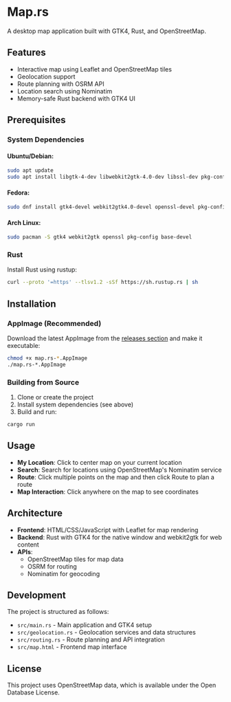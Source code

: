 # Map.rs

A desktop map application built with GTK4, Rust, and OpenStreetMap.

## Features

- Interactive map using Leaflet and OpenStreetMap tiles
- Geolocation support
- Route planning with OSRM API
- Location search using Nominatim
- Memory-safe Rust backend with GTK4 UI

## Prerequisites

### System Dependencies

#### Ubuntu/Debian:
```bash
sudo apt update
sudo apt install libgtk-4-dev libwebkit2gtk-4.0-dev libssl-dev pkg-config build-essential
```

#### Fedora:
```bash
sudo dnf install gtk4-devel webkit2gtk4.0-devel openssl-devel pkg-config gcc
```

#### Arch Linux:
```bash
sudo pacman -S gtk4 webkit2gtk openssl pkg-config base-devel
```

### Rust

Install Rust using rustup:
```bash
curl --proto '=https' --tlsv1.2 -sSf https://sh.rustup.rs | sh
```

## Installation

### AppImage (Recommended)

Download the latest AppImage from the [releases section](https://github.com/your-username/map.rs/releases) and make it executable:

```bash
chmod +x map.rs-*.AppImage
./map.rs-*.AppImage
```

### Building from Source

1. Clone or create the project
2. Install system dependencies (see above)
3. Build and run:

```bash
cargo run
```

## Usage

- **My Location**: Click to center map on your current location
- **Search**: Search for locations using OpenStreetMap's Nominatim service
- **Route**: Click multiple points on the map and then click Route to plan a route
- **Map Interaction**: Click anywhere on the map to see coordinates

## Architecture

- **Frontend**: HTML/CSS/JavaScript with Leaflet for map rendering
- **Backend**: Rust with GTK4 for the native window and webkit2gtk for web content
- **APIs**: 
  - OpenStreetMap tiles for map data
  - OSRM for routing
  - Nominatim for geocoding

## Development

The project is structured as follows:

- `src/main.rs` - Main application and GTK4 setup
- `src/geolocation.rs` - Geolocation services and data structures
- `src/routing.rs` - Route planning and API integration
- `src/map.html` - Frontend map interface

## License

This project uses OpenStreetMap data, which is available under the Open Database License.